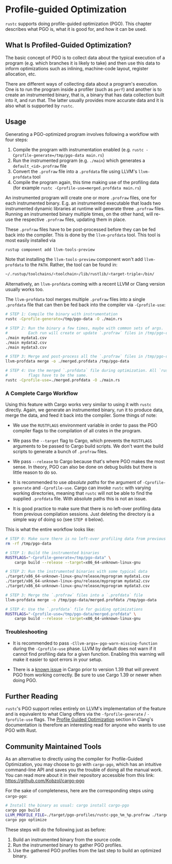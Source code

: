# Profile-guided Optimization

`rustc` supports doing profile-guided optimization (PGO).
This chapter describes what PGO is, what it is good for, and how it can be used.

## What Is Profiled-Guided Optimization?

The basic concept of PGO is to collect data about the typical execution of
a program (e.g. which branches it is likely to take) and then use this data
to inform optimizations such as inlining, machine-code layout,
register allocation, etc.

There are different ways of collecting data about a program's execution.
One is to run the program inside a profiler (such as `perf`) and another
is to create an instrumented binary, that is, a binary that has data
collection built into it, and run that.
The latter usually provides more accurate data and it is also what is
supported by `rustc`.

## Usage

Generating a PGO-optimized program involves following a workflow with four steps:

1. Compile the program with instrumentation enabled
   (e.g. `rustc -Cprofile-generate=/tmp/pgo-data main.rs`)
2. Run the instrumented program (e.g. `./main`) which generates a
   `default_<id>.profraw` file
3. Convert the `.profraw` file into a `.profdata` file using
   LLVM's `llvm-profdata` tool
4. Compile the program again, this time making use of the profiling data
   (for example `rustc -Cprofile-use=merged.profdata main.rs`)

An instrumented program will create one or more `.profraw` files, one for each
instrumented binary. E.g. an instrumented executable that loads two instrumented
dynamic libraries at runtime will generate three `.profraw` files. Running an
instrumented binary multiple times, on the other hand, will re-use the
respective `.profraw` files, updating them in place.

These `.profraw` files have to be post-processed before they can be fed back
into the compiler. This is done by the `llvm-profdata` tool. This tool
is most easily installed via

```bash
rustup component add llvm-tools-preview
```

Note that installing the `llvm-tools-preview` component won't add
`llvm-profdata` to the `PATH`. Rather, the tool can be found in:

```bash
~/.rustup/toolchains/<toolchain>/lib/rustlib/<target-triple>/bin/
```

Alternatively, an `llvm-profdata` coming with a recent LLVM or Clang
version usually works too.

The `llvm-profdata` tool merges multiple `.profraw` files into a single
`.profdata` file that can then be fed back into the compiler via
`-Cprofile-use`:

```bash
# STEP 1: Compile the binary with instrumentation
rustc -Cprofile-generate=/tmp/pgo-data -O ./main.rs

# STEP 2: Run the binary a few times, maybe with common sets of args.
#         Each run will create or update `.profraw` files in /tmp/pgo-data
./main mydata1.csv
./main mydata2.csv
./main mydata3.csv

# STEP 3: Merge and post-process all the `.profraw` files in /tmp/pgo-data
llvm-profdata merge -o ./merged.profdata /tmp/pgo-data

# STEP 4: Use the merged `.profdata` file during optimization. All `rustc`
#         flags have to be the same.
rustc -Cprofile-use=./merged.profdata -O ./main.rs
```

### A Complete Cargo Workflow

Using this feature with Cargo works very similar to using it with `rustc`
directly. Again, we generate an instrumented binary, run it to produce data,
merge the data, and feed it back into the compiler. Some things of note:

- We use the `RUSTFLAGS` environment variable in order to pass the PGO compiler
  flags to the compilation of all crates in the program.

- We pass the `--target` flag to Cargo, which prevents the `RUSTFLAGS`
  arguments to be passed to Cargo build scripts. We don't want the build
  scripts to generate a bunch of `.profraw` files.

- We pass `--release` to Cargo because that's where PGO makes the most sense.
  In theory, PGO can also be done on debug builds but there is little reason
  to do so.

- It is recommended to use *absolute paths* for the argument of
  `-Cprofile-generate` and `-Cprofile-use`. Cargo can invoke `rustc` with
  varying working directories, meaning that `rustc` will not be able to find
  the supplied `.profdata` file. With absolute paths this is not an issue.

- It is good practice to make sure that there is no left-over profiling data
  from previous compilation sessions. Just deleting the directory is a simple
  way of doing so (see `STEP 0` below).

This is what the entire workflow looks like:

```bash
# STEP 0: Make sure there is no left-over profiling data from previous runs
rm -rf /tmp/pgo-data

# STEP 1: Build the instrumented binaries
RUSTFLAGS="-Cprofile-generate=/tmp/pgo-data" \
    cargo build --release --target=x86_64-unknown-linux-gnu

# STEP 2: Run the instrumented binaries with some typical data
./target/x86_64-unknown-linux-gnu/release/myprogram mydata1.csv
./target/x86_64-unknown-linux-gnu/release/myprogram mydata2.csv
./target/x86_64-unknown-linux-gnu/release/myprogram mydata3.csv

# STEP 3: Merge the `.profraw` files into a `.profdata` file
llvm-profdata merge -o /tmp/pgo-data/merged.profdata /tmp/pgo-data

# STEP 4: Use the `.profdata` file for guiding optimizations
RUSTFLAGS="-Cprofile-use=/tmp/pgo-data/merged.profdata" \
    cargo build --release --target=x86_64-unknown-linux-gnu
```

### Troubleshooting

- It is recommended to pass `-Cllvm-args=-pgo-warn-missing-function` during the
  `-Cprofile-use` phase. LLVM by default does not warn if it cannot find
  profiling data for a given function. Enabling this warning will make it
  easier to spot errors in your setup.

- There is a [known issue](https://github.com/rust-lang/cargo/issues/7416) in
  Cargo prior to version 1.39 that will prevent PGO from working correctly. Be
  sure to use Cargo 1.39 or newer when doing PGO.

## Further Reading

`rustc`'s PGO support relies entirely on LLVM's implementation of the feature
and is equivalent to what Clang offers via the `-fprofile-generate` /
`-fprofile-use` flags. The [Profile Guided Optimization][clang-pgo] section
in Clang's documentation is therefore an interesting read for anyone who wants
to use PGO with Rust.

[clang-pgo]: https://clang.llvm.org/docs/UsersManual.html#profile-guided-optimization

## Community Maintained Tools

As an alternative to directly using the compiler for Profile-Guided Optimization,
you may choose to go with `cargo-pgo`, which has an intuitive command-line API
and saves you the trouble of doing all the manual work. You can read more about
it in their repository accessible from this link: https://github.com/Kobzol/cargo-pgo

For the sake of completeness, here are the corresponding steps using `cargo-pgo`:

```bash
# Install the binary as usual: cargo install cargo-pgo
cargo pgo build
LLVM_PROFILE_FILE=./target/pgo-profiles/rustc-pgo_%m_%p.profraw ./target/x86_64-unknown-linux-gnu/release/myprogram
cargo pgo optimize
```

These steps will do the following just as before:

1. Build an instrumented binary from the source code.
2. Run the instrumented binary to gather PGO profiles.
3. Use the gathered PGO profiles from the last step to build an optimized binary.

